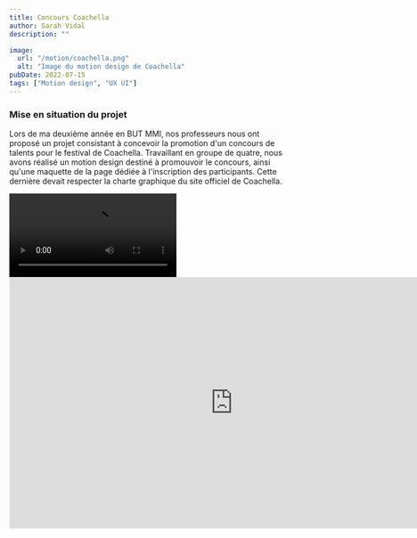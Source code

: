 ```yaml
---
title: Concours Coachella
author: Sarah Vidal
description: ""

image:
  url: "/motion/coachella.png"
  alt: "Image du motion design de Coachella"
pubDate: 2022-07-15
tags: ["Motion design", "UX UI"]
---
```

<section class="flex flex-col items-center justify-center gap-28">

  <section class="flex flex-col lg:grid lg:grid-cols-2 gap-28">
    <div class="flex flex-col gap-6 py-6">
      <h3 class="text-2xl sm:text-4xl font-passion">Mise en situation du projet</h3>
      <p class="text-base sm:text-xl">
        Lors de ma deuxième année en BUT MMI, nos professeurs nous ont proposé un projet consistant à concevoir la promotion d'un concours de talents pour le festival de Coachella. Travaillant en groupe de quatre, nous avons réalisé un motion design destiné à promouvoir le concours, ainsi qu'une maquette de la page dédiée à l'inscription des participants. Cette dernière devait respecter la charte graphique du site officiel de Coachella.
      </p>
    </div>
    <div>
      <video class="w-full" loop controls>
        <source src="/projet_coachella/coachella.mp4" type="video/mp4">
        Votre navigateur ne supporte pas la vidéo HTML5.
      </video>
    </div>
  </section>

  <section class="flex flex-col items-center w-full px-4">
    <iframe 
      class="w-full md:w-3/4 lg:w-2/3"
      style="border: 1px solid rgba(0, 0, 0, 0.1);" 
      width="800" 
      height="450" 
      src="https://embed.figma.com/proto/n40uZ6P3YdAxNZP2LX0nEN/Sa%C3%A9-3.02?node-id=225-27&starting-point-node-id=225%3A27&embed-host=share" 
      allowfullscreen>
    </iframe>
  </section>

</section>



